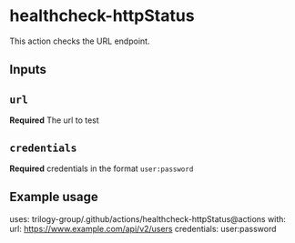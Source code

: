 # healthcheck-httpStatus

This action checks the URL endpoint.

## Inputs

## `url`

**Required** The url to test

## `credentials`

**Required** credentials in the format `user:password`

## Example usage

uses: trilogy-group/.github/actions/healthcheck-httpStatus@actions
with:
  url: https://www.example.com/api/v2/users
  credentials: user:password